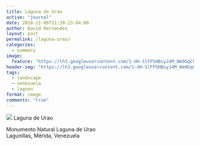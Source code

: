 ```yaml
---
title: Laguna de Urao
active: "journal"
date: 2018-11-06T11:39:23-04:00
author: David Hernandez
layout: post
permalink: /laguna-urao/
categories:
  - summary
image:
  feature: "https://lh3.googleusercontent.com/1-dH-SlFPSHBsyJ4M_Wm9GqC89lCIFJ6LHQB_qQ9dP1CBbBXP1oVWZpdFimrRmbbQjuANvTdEz_rhhfOlkXk5GLxTENluNgPzQ4hi4Kii8c7DUYPvKkT2gR9HmNc9-O08PN0sG5s2ZtD_pJIHa77hlaFQZCVrIJh8G-RmDoT3v-kaiXAICaha2b27r9n1Dhw-u3v3Zb_MIHtJaJwdfWuGRfd9_veTfBcMoYunxx__Fc5d6odwiy3uA0uq9lk_uiGIQE0_K6GERu3l5sYvEfkvoXtKdt1WpFqnYvHN208KuV1gBsGTMSS1h8PEKbQf0ch76neNNcZUc99I7NQfTTebiIdv0ZoToLENaylETNKwZpfmxRLig0uplu5xYpDOIbrMTov3cvfQ9N6zn7uvLQDpkg2j4HyQ7dshoELxNY3WbOe0otdHSVSLZv-nsFuRknJqU1EZNSsd0r05nJ0gc9BAvkLzj1AVAkRM3ttr4NMTvU3Rv8HhO91oQdNeehmcR4U0omfAy33khHgqV017jNTm-VI1cpdaH6J5AsoR4GN4GfboWnr1OglTTfgf7hRwLEIold1BI5Q0Qvf8ac8exJzrgQGSjArVoL147OiJL2cqEhbaxTN2hWPFAv-Cd5LRFviYB6hHZ73QnnoVhcWqlMblfknkm9H1ZyjJxKWSkiMIly6qQNFeLM9gKFpj767sWKtHZhuo8FUnCuSsyNXH2Cpw_spg20QovY9LYyANnDiw86KpNhVKZBEQtVJr0KHZvztyipcbGE3SXmi4YR3y98MeYLokA=w1004-h651-no?authuser=0" 
header-img: "https://lh3.googleusercontent.com/1-dH-SlFPSHBsyJ4M_Wm9GqC89lCIFJ6LHQB_qQ9dP1CBbBXP1oVWZpdFimrRmbbQjuANvTdEz_rhhfOlkXk5GLxTENluNgPzQ4hi4Kii8c7DUYPvKkT2gR9HmNc9-O08PN0sG5s2ZtD_pJIHa77hlaFQZCVrIJh8G-RmDoT3v-kaiXAICaha2b27r9n1Dhw-u3v3Zb_MIHtJaJwdfWuGRfd9_veTfBcMoYunxx__Fc5d6odwiy3uA0uq9lk_uiGIQE0_K6GERu3l5sYvEfkvoXtKdt1WpFqnYvHN208KuV1gBsGTMSS1h8PEKbQf0ch76neNNcZUc99I7NQfTTebiIdv0ZoToLENaylETNKwZpfmxRLig0uplu5xYpDOIbrMTov3cvfQ9N6zn7uvLQDpkg2j4HyQ7dshoELxNY3WbOe0otdHSVSLZv-nsFuRknJqU1EZNSsd0r05nJ0gc9BAvkLzj1AVAkRM3ttr4NMTvU3Rv8HhO91oQdNeehmcR4U0omfAy33khHgqV017jNTm-VI1cpdaH6J5AsoR4GN4GfboWnr1OglTTfgf7hRwLEIold1BI5Q0Qvf8ac8exJzrgQGSjArVoL147OiJL2cqEhbaxTN2hWPFAv-Cd5LRFviYB6hHZ73QnnoVhcWqlMblfknkm9H1ZyjJxKWSkiMIly6qQNFeLM9gKFpj767sWKtHZhuo8FUnCuSsyNXH2Cpw_spg20QovY9LYyANnDiw86KpNhVKZBEQtVJr0KHZvztyipcbGE3SXmi4YR3y98MeYLokA=w1004-h651-no?authuser=0"
tags:
  - landscape
  - venezuela
  - lagoon
format: image
comments: "true"
---
```

<a href="https://lh3.googleusercontent.com/1-dH-SlFPSHBsyJ4M_Wm9GqC89lCIFJ6LHQB_qQ9dP1CBbBXP1oVWZpdFimrRmbbQjuANvTdEz_rhhfOlkXk5GLxTENluNgPzQ4hi4Kii8c7DUYPvKkT2gR9HmNc9-O08PN0sG5s2ZtD_pJIHa77hlaFQZCVrIJh8G-RmDoT3v-kaiXAICaha2b27r9n1Dhw-u3v3Zb_MIHtJaJwdfWuGRfd9_veTfBcMoYunxx__Fc5d6odwiy3uA0uq9lk_uiGIQE0_K6GERu3l5sYvEfkvoXtKdt1WpFqnYvHN208KuV1gBsGTMSS1h8PEKbQf0ch76neNNcZUc99I7NQfTTebiIdv0ZoToLENaylETNKwZpfmxRLig0uplu5xYpDOIbrMTov3cvfQ9N6zn7uvLQDpkg2j4HyQ7dshoELxNY3WbOe0otdHSVSLZv-nsFuRknJqU1EZNSsd0r05nJ0gc9BAvkLzj1AVAkRM3ttr4NMTvU3Rv8HhO91oQdNeehmcR4U0omfAy33khHgqV017jNTm-VI1cpdaH6J5AsoR4GN4GfboWnr1OglTTfgf7hRwLEIold1BI5Q0Qvf8ac8exJzrgQGSjArVoL147OiJL2cqEhbaxTN2hWPFAv-Cd5LRFviYB6hHZ73QnnoVhcWqlMblfknkm9H1ZyjJxKWSkiMIly6qQNFeLM9gKFpj767sWKtHZhuo8FUnCuSsyNXH2Cpw_spg20QovY9LYyANnDiw86KpNhVKZBEQtVJr0KHZvztyipcbGE3SXmi4YR3y98MeYLokA=w1004-h651-no?authuser=0" class="popup"  title="Laguna de Urao" data-caption="© 2014 by David Hernández"><img src="https://lh3.googleusercontent.com/1-dH-SlFPSHBsyJ4M_Wm9GqC89lCIFJ6LHQB_qQ9dP1CBbBXP1oVWZpdFimrRmbbQjuANvTdEz_rhhfOlkXk5GLxTENluNgPzQ4hi4Kii8c7DUYPvKkT2gR9HmNc9-O08PN0sG5s2ZtD_pJIHa77hlaFQZCVrIJh8G-RmDoT3v-kaiXAICaha2b27r9n1Dhw-u3v3Zb_MIHtJaJwdfWuGRfd9_veTfBcMoYunxx__Fc5d6odwiy3uA0uq9lk_uiGIQE0_K6GERu3l5sYvEfkvoXtKdt1WpFqnYvHN208KuV1gBsGTMSS1h8PEKbQf0ch76neNNcZUc99I7NQfTTebiIdv0ZoToLENaylETNKwZpfmxRLig0uplu5xYpDOIbrMTov3cvfQ9N6zn7uvLQDpkg2j4HyQ7dshoELxNY3WbOe0otdHSVSLZv-nsFuRknJqU1EZNSsd0r05nJ0gc9BAvkLzj1AVAkRM3ttr4NMTvU3Rv8HhO91oQdNeehmcR4U0omfAy33khHgqV017jNTm-VI1cpdaH6J5AsoR4GN4GfboWnr1OglTTfgf7hRwLEIold1BI5Q0Qvf8ac8exJzrgQGSjArVoL147OiJL2cqEhbaxTN2hWPFAv-Cd5LRFviYB6hHZ73QnnoVhcWqlMblfknkm9H1ZyjJxKWSkiMIly6qQNFeLM9gKFpj767sWKtHZhuo8FUnCuSsyNXH2Cpw_spg20QovY9LYyANnDiw86KpNhVKZBEQtVJr0KHZvztyipcbGE3SXmi4YR3y98MeYLokA=w1004-h651-no?authuser=0"></a> 
Laguna de Urao

Monumento Natural Laguna de Urao<br>
Lagunillas, Mérida, Venezuela
